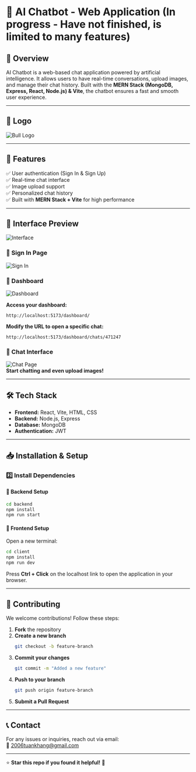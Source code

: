 # 🧠 AI Chatbot - Web Application (In progress - Have not finished, is limited to many features) 

## 🚀 Overview  
AI Chatbot is a web-based chat application powered by artificial intelligence. It allows users to have real-time conversations, upload images, and manage their chat history. Built with the **MERN Stack (MongoDB, Express, React, Node.js) & Vite**, the chatbot ensures a fast and smooth user experience.  

---

## 🎨 Logo  
![Bull Logo](https://github.com/user-attachments/assets/13b4943c-04a5-45ee-b30e-99a2afc49e50)  

---

## 🌟 Features  
✅ User authentication (Sign In & Sign Up)  
✅ Real-time chat interface  
✅ Image upload support  
✅ Personalized chat history  
✅ Built with **MERN Stack + Vite** for high performance  

---

## 📸 Interface Preview  
![Interface](https://github.com/user-attachments/assets/f8bb63f2-fca6-4191-9adb-9e3811e57b0e)

### 🔹 Sign In Page  
![Sign In](https://github.com/user-attachments/assets/017a3736-1047-4044-8c90-7a3bef9427d5)  

### 🔹 Dashboard  
![Dashboard](https://github.com/user-attachments/assets/ab1c66a7-f02e-4e64-915a-6ef06174b9a5)  

**Access your dashboard:**  
```
http://localhost:5173/dashboard/
```
**Modify the URL to open a specific chat:**  
```
http://localhost:5173/dashboard/chats/471247
```

### 🔹 Chat Interface  
![Chat Page](https://github.com/user-attachments/assets/2f38c767-5582-4ab2-ad62-568b6615819b)  
**Start chatting and even upload images!**  

---

## 🛠️ Tech Stack  
- **Frontend:** React, Vite, HTML, CSS  
- **Backend:** Node.js, Express  
- **Database:** MongoDB  
- **Authentication:** JWT  

---

## 📥 Installation & Setup  

### 2️⃣ Install Dependencies  

#### 🔹 Backend Setup  
```bash
cd backend
npm install
npm run start
```

#### 🔹 Frontend Setup  
Open a new terminal:  
```bash
cd client
npm install
npm run dev
```
Press **Ctrl + Click** on the localhost link to open the application in your browser.  

---

## 🎯 Contributing  
We welcome contributions! Follow these steps:  

1. **Fork** the repository  
2. **Create a new branch**  
   ```bash
   git checkout -b feature-branch
   ```
3. **Commit your changes**  
   ```bash
   git commit -m "Added a new feature"
   ```
4. **Push to your branch**  
   ```bash
   git push origin feature-branch
   ```
5. **Submit a Pull Request**  

---

## 📞 Contact  
For any issues or inquiries, reach out via email:  
📧 2006tuankhang@gmail.com

---

⭐ **Star this repo if you found it helpful!** 🚀  


